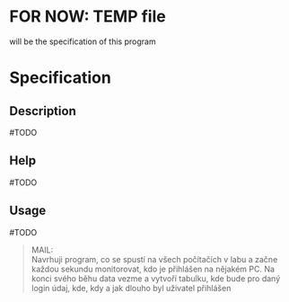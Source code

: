 # FOR NOW: TEMP file  
will be the specification of this program

# Specification
## Description  
\#TODO  

## Help  
\#TODO  

## Usage  
\#TODO  

> MAIL:  
> Navrhuji program, co se spustí na všech počítačích v labu a začne každou
> sekundu monitorovat, kdo je přihlášen na nějakém PC. Na konci svého běhu
> data vezme a vytvoří tabulku, kde bude pro daný login údaj, kde, kdy a
> jak dlouho byl uživatel přihlášen
